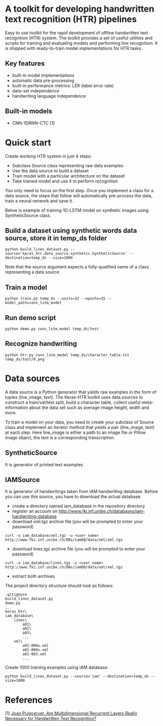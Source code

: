 # A toolkit for developing handwritten text recognition (HTR) pipelines

Easy to use toolkit for the rapid development of offline handwritten text recognition (HTR) system. 
The toolkit provides a set of useful utilities and scripts for training and evaluating 
models and performing line recognition. It is shipped with ready-to-train model 
implementations for HTR tasks.

## Key features
- built-in model implementations
- automatic data pre-processing
- built-in performance metrics: LER (label error rate)
- data-set independence
- handwriting language independence

## Built-in models
- CNN-1DRNN-CTC [1]

# Quick start

Create working HTR system in just 4 steps:
- Subclass Source class representing raw data examples
- Use the data source to build a dataset
- Train model with a particular architecture on the dataset
- Take trained model and use it to perform recognition

You only need to focus on the first step. Once you implement a class 
for a data source, the steps that follow will automatically pre-process 
the data,  train a neural network and save it.

Below is example of training 1D-LSTM model on synthetic images using SyntheticSource class. 

## Build a dataset using synthetic words data source, store it in temp_ds folder
```
python build_lines_dataset.py --source='keras_htr.data_source.synthetic.SyntheticSource' --destination=temp_ds --size=1000
```
Note that the source argument expects a fully-qualified name of a class representing a data source.

## Train a model
```
python train.py temp_ds --units=32 --epochs=35 --model_path=conv_lstm_model
```
## Run demo script
```
python demo.py conv_lstm_model temp_ds/test
```
## Recognize handwriting
```
python htr.py conv_lstm_model temp_ds/character_table.txt temp_ds/test/0.png
```

# Data sources

A data source is a Python generator that yields raw examples in the form of tuples 
(line_image, text). The Keras-HTR toolkit uses data sources to construct a train/val/test split,
build a character table, collect useful meta-information about the data set such as 
average image height, width and more.

To train a model on your data, you need to create your subclass of Source class and 
implement an iterator method that yields a pair (line_image, text) at each step.
Here line_image is either a path to an image file or Pillow image object, the text 
is a corresponding transcription.

## SyntheticSource

It is generator of printed text examples

## IAMSource
It is generator of handwritings taken from IAM handwriting database.
Before you can use this source, you have to download the actual database.

- create a directory named iam_database in the repository directory
- register an account on http://www.fki.inf.unibe.ch/databases/iam-handwriting-database
- download xml.tgz archive file  (you will be prompted to enter your password)
```
curl -o iam_database/xml.tgz -u <user_name> http://www.fki.inf.unibe.ch/DBs/iamDB/data/xml/xml.tgz
```
- download lines.tgz archive file (you will be prompted to enter your password)
```
curl -o iam_database/lines.tgz -u <user_name> http://www.fki.inf.unibe.ch/DBs/iamDB/data/xml/xml.tgz
```
- extract both archives

The project directory structure should look as follows:
```
.gitignore
build_lines_dataset.py
demo.py
...
keras_htr\
iam_database\
    lines\
        a01\
        a02\
        a03\
        ...
    xml\
        a01-000u.xml
        a01-000x.xml
        a01-003.xml
        ...
```

Create 1000 training examples using IAM database:
```
python build_lines_dataset.py --source='iam' --destination=temp_ds --size=1000
```

# References

[1] [Joan Puigcerver. Are Multidimensional Recurrent Layers Really Necessary for Handwritten Text Recognition?](http://www.jpuigcerver.net/pubs/jpuigcerver_icdar2017.pdf)
